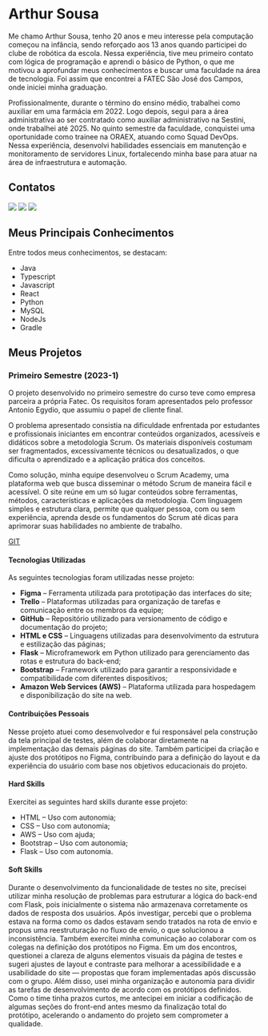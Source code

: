 # Arthur Sousa
Me chamo Arthur Sousa, tenho 20 anos e meu interesse pela computação começou na infância, sendo reforçado aos 13 anos quando participei do clube de robótica da escola. Nessa experiência, tive meu primeiro contato com lógica de programação e aprendi o básico de Python, o que me motivou a aprofundar meus conhecimentos e buscar uma faculdade na área de tecnologia. Foi assim que encontrei a FATEC São José dos Campos, onde iniciei minha graduação.

Profissionalmente, durante o término do ensino médio, trabalhei como auxiliar em uma farmácia em 2022. Logo depois, segui para a área administrativa ao ser contratado como auxiliar administrativo na Sestini, onde trabalhei até 2025. No quinto semestre da faculdade, conquistei uma oportunidade como trainee na ORAEX, atuando como Squad DevOps. Nessa experiência, desenvolvi habilidades essenciais em manutenção e monitoramento de servidores Linux, fortalecendo minha base para atuar na área de infraestrutura e automação.

## Contatos
[<img src="https://img.shields.io/badge/LinkedIn-0077B5?style=for-the-badge&logo=linkedin&logoColor=white">](https://www.linkedin.com/in/arthur-sousa-silva/)
[<img src="https://img.shields.io/badge/GitHub-171515?style=for-the-badge&logo=github&logoColor=white">](https://github.com/Meowo2)
[<img src="https://img.shields.io/badge/Email-D14836?style=for-the-badge&logo=gmail&logoColor=white">](mailto:arthursousasilva8@gmail.com)

## Meus Principais Conhecimentos
Entre todos meus conhecimentos, se destacam:
* Java
* Typescript
* Javascript
* React
* Python
* MySQL
* NodeJs
* Gradle

## Meus Projetos
### Primeiro Semestre (2023-1)
O projeto desenvolvido no primeiro semestre do curso teve como empresa parceira a própria
Fatec. Os requisitos foram apresentados pelo professor Antonio Egydio, que assumiu o
papel de cliente final.

O problema apresentado consistia na dificuldade enfrentada por estudantes e profissionais iniciantes em encontrar conteúdos organizados, acessíveis e didáticos sobre a metodologia Scrum. Os materiais disponíveis costumam ser fragmentados, excessivamente técnicos ou desatualizados, o que dificulta o aprendizado e a aplicação prática dos conceitos.

Como solução, minha equipe desenvolveu o Scrum Academy, uma plataforma web que busca disseminar o método Scrum de maneira fácil e acessível. O site reúne em um só lugar conteúdos sobre ferramentas, métodos, características e aplicações da metodologia. Com linguagem simples e estrutura clara, permite que qualquer pessoa, com ou sem experiência, aprenda desde os fundamentos do Scrum até dicas para aprimorar suas habilidades no ambiente de trabalho.

[GIT](https://github.com/ColossusAPI/ScrumAcademy)

#### Tecnologias Utilizadas
As seguintes tecnologias foram utilizadas nesse projeto:

* **Figma** – Ferramenta utilizada para prototipação das interfaces do site;
* **Trello** – Plataformas utilizadas para organização de tarefas e comunicação entre os membros da equipe;
* **GitHub** – Repositório utilizado para versionamento de código e documentação do projeto;
* **HTML e CSS** – Linguagens utilizadas para desenvolvimento da estrutura e estilização das páginas;
* **Flask** – Microframework em Python utilizado para gerenciamento das rotas e estrutura do back-end;
* **Bootstrap** – Framework utilizado para garantir a responsividade e compatibilidade com diferentes dispositivos;
* **Amazon Web Services (AWS)** – Plataforma utilizada para hospedagem e disponibilização do site na web.

#### Contribuições Pessoais
Nesse projeto atuei como desenvolvedor e fui responsável pela construção da tela principal de testes, além de colaborar diretamente na implementação das demais páginas do site. Também participei da criação e ajuste dos protótipos no Figma, contribuindo para a definição do layout e da experiência do usuário com base nos objetivos educacionais do projeto.

#### Hard Skills
Exercitei as seguintes hard skills durante esse projeto:
* HTML – Uso com autonomia;
* CSS – Uso com autonomia;
* AWS – Uso com ajuda;
* Bootstrap – Uso com autonomia;
* Flask – Uso com autonomia.
  
#### Soft Skills
Durante o desenvolvimento da funcionalidade de testes no site, precisei utilizar minha resolução de problemas para estruturar a lógica do back-end com Flask, pois inicialmente o sistema não armazenava corretamente os dados de resposta dos usuários. Após investigar, percebi que o problema estava na forma como os dados estavam sendo tratados na rota de envio e propus uma reestruturação no fluxo de envio, o que solucionou a inconsistência.
Também exercitei minha comunicação ao colaborar com os colegas na definição dos protótipos no Figma. Em um dos encontros, questionei a clareza de alguns elementos visuais da página de testes e sugeri ajustes de layout e contraste para melhorar a acessibilidade e a usabilidade do site — propostas que foram implementadas após discussão com o grupo.
Além disso, usei minha organização e autonomia para dividir as tarefas de desenvolvimento de acordo com os protótipos definidos. Como o time tinha prazos curtos, me antecipei em iniciar a codificação de algumas seções do front-end antes mesmo da finalização total do protótipo, acelerando o andamento do projeto sem comprometer a qualidade.



